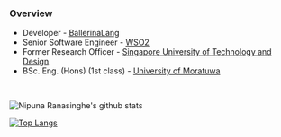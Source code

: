 
### **Overview**
- Developer - [BallerinaLang](https://ballerina.io/)
- Senior Software Engineer - [WSO2](https://wso2.com/)
- Former Research Officer - [Singapore University of Technology and Design](https://www.sutd.edu.sg/)
- BSc. Eng. (Hons) (1st class) - [University of Moratuwa](https://uom.lk/)
</br>

![Nipuna Ranasinghe's github stats](https://github-readme-stats.vercel.app/api?username=NipunaRanasinghe&show_icons=true&theme=tokyonight&count_private=true&hide=stars&include_all_commits=true)

[![Top Langs](https://github-readme-stats.vercel.app/api/top-langs/?username=NipunaRanasinghe)](https://github.com/NipunaRanasinghe/github-readme-stats)
